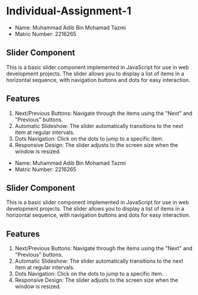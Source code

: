 # Individual-Assignment-1

- Name: Muhammad Adib Bin Mohamad Tazmi
- Matric Number: 2216265 

## Slider Component
This is a basic slider component implemented in JavaScript for use in web development projects. The slider allows you to display a list of items in a horizontal sequence, with navigation buttons and dots for easy interaction.

## Features
1. Next/Previous Buttons: Navigate through the items using the "Next" and "Previous" buttons.
2. Automatic Slideshow: The slider automatically transitions to the next item at regular intervals.
3. Dots Navigation: Click on the dots to jump to a specific item.
4. Responsive Design: The slider adjusts to the screen size when the window is resized.

- Name: Muhammad Adib Bin Mohamad Tazmi
- Matric Number: 2216265 

## Slider Component
This is a basic slider component implemented in JavaScript for use in web development projects. The slider allows you to display a list of items in a horizontal sequence, with navigation buttons and dots for easy interaction.

## Features
1. Next/Previous Buttons: Navigate through the items using the "Next" and "Previous" buttons.
2. Automatic Slideshow: The slider automatically transitions to the next item at regular intervals.
3. Dots Navigation: Click on the dots to jump to a specific item.
4. Responsive Design: The slider adjusts to the screen size when the window is resized.